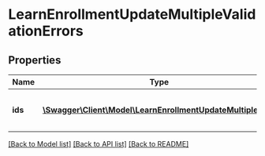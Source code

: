 # LearnEnrollmentUpdateMultipleValidationErrors

## Properties
Name | Type | Description | Notes
------------ | ------------- | ------------- | -------------
**ids** | [**\Swagger\Client\Model\LearnEnrollmentUpdateMultipleIds[]**](LearnEnrollmentUpdateMultipleIds.md) | Array of IDs of not updated enrollments | [optional] 

[[Back to Model list]](../README.md#documentation-for-models) [[Back to API list]](../README.md#documentation-for-api-endpoints) [[Back to README]](../README.md)


